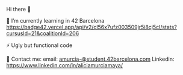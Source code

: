 Hi there 👋

🌱 I’m currently learning in 42 Barcelona
https://badge42.vercel.app/api/v2/cl56x7ufz003509jr5i8cj5cl/stats?cursusId=21&coalitionId=206

⚡ Ugly but functional code

💬 Contact me:
  email: amurcia-@student.42barcelona.com
  Linkedin: https://www.linkedin.com/in/aliciamurciamaya/

<!--
**aliciamurma/aliciamurma** is a ✨ _special_ ✨ repository because its `README.md` (this file) appears on your GitHub profile.

Here are some ideas to get you started:

- 🔭 I’m currently working on ...
- 🌱 I’m currently learning ...
- 👯 I’m looking to collaborate on ...
- 🤔 I’m looking for help with ...
- 💬 Ask me about ...
- 📫 How to reach me: ...
- 😄 Pronouns: ...
- ⚡ Fun fact: ...
-->
